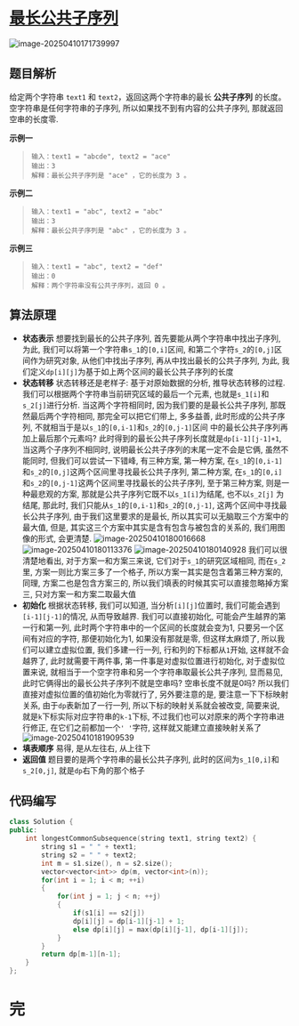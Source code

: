 # [最长公共子序列](https://leetcode.cn/problems/longest-common-subsequence/)

![image-20250410171739997](https://md-wind.oss-cn-nanjing.aliyuncs.com/md/20250410171740108.png)

## 题目解析

给定两个字符串 `text1` 和 `text2`，返回这两个字符串的最长 **公共子序列** 的长度。空字符串是任何字符串的子序列, 所以如果找不到有内容的公共子序列, 那就返回空串的长度零.

**示例一**

>```
>输入：text1 = "abcde", text2 = "ace" 
>输出：3  
>解释：最长公共子序列是 "ace" ，它的长度为 3 。
>```

**示例二**

>```
>输入：text1 = "abc", text2 = "abc"
>输出：3
>解释：最长公共子序列是 "abc" ，它的长度为 3 。
>```

**示例三**

>```
>输入：text1 = "abc", text2 = "def"
>输出：0
>解释：两个字符串没有公共子序列，返回 0 。
>```

## 算法原理

- **状态表示**
  想要找到最长的公共子序列, 首先要能从两个字符串中找出子序列, 为此, 我们可以将第一个字符串`s_1`的`[0,i]`区间, 和第二个字符`s_2`的`[0,j]`区间作为研究对象, 从他们中找出子序列, 再从中找出最长的公共子序列, 为此, 我们定义`dp[i][j]`为基于如上两个区间的最长公共子序列的长度
- **状态转移**
  状态转移还是老样子: 基于对原始数据的分析, 推导状态转移的过程. 我们可以根据两个字符串当前研究区域的最后一个元素, 也就是`s_1[i]`和`s_2[j]`进行分析.         当这两个字符相同时, 因为我们要的是最长公共子序列, 那既然最后两个字符相同, 那完全可以把它们带上, 多多益善, 此时形成的公共子序列, 不就相当于是以`s_1`的`[0,i-1]`和`s_2`的`[0,j-1]`区间 中的最长公共子序列再加上最后那个元素吗? 此时得到的最长公共子序列长度就是`dp[i-1][j-1]+1`, 
  当这两个子序列不相同时, 说明最长公共子序列的末尾一定不会是它俩, 虽然不能同时, 但我们可以尝试一下错峰, 有三种方案, 第一种方案, 在`s_1`的`[0,i-1]`和`s_2`的`[0,j]`这两个区间里寻找最长公共子序列, 第二种方案, 在`s_1`的`[0,i]`和`s_2`的`[0,j-1]`这两个区间里寻找最长的公共子序列, 至于第三种方案, 则是一种最悲观的方案, 那就是公共子序列它既不以`s_1[i]`为结尾, 也不以`s_2[j]` 为结尾, 那此时, 我们只能从`s_1`的`[0,i-1]`和`s_2`的`[0,j-1]`, 这两个区间中寻找最长公共子序列, 由于我们这里要求的是最长, 所以其实可以无脑取三个方案中的最大值, 但是, 其实这三个方案中其实是含有包含与被包含的关系的, 我们用图像的形式, 会更清楚.
  ![image-20250410180016668](https://md-wind.oss-cn-nanjing.aliyuncs.com/md/20250410180016742.png)
  ![image-20250410180113376](https://md-wind.oss-cn-nanjing.aliyuncs.com/md/20250410180113425.png)
  ![image-20250410180140928](https://md-wind.oss-cn-nanjing.aliyuncs.com/md/20250410180140984.png)
  我们可以很清楚地看出, 对于方案一和方案三来说, 它们对于`s_1`的研究区域相同, 而在`s_2`里, 方案一则比方案三多了一个格子, 所以方案一其实是包含着第三种方案的, 同理, 方案二也是包含方案三的, 所以我们填表的时候其实可以直接忽略掉方案三, 只对方案一和方案二取最大值
- **初始化**
  根据状态转移, 我们可以知道, 当分析`[i][j]`位置时, 我们可能会遇到`[i-1][j-1]`的情况, 从而导致越界. 我们可以直接初始化, 可能会产生越界的第一行和第一列, 此时两个字符串中的一个区间的长度就会变为1, 只要另一个区间有对应的字符, 那便初始化为1, 如果没有那就是零, 但这样太麻烦了, 所以我们可以建立虚拟位置, 我们多建一行一列, 行和列的下标都从`1`开始, 这样就不会越界了, 此时就需要干两件事, 第一件事是对虚拟位置进行初始化, 对于虚拟位置来说, 就相当于一个空字符串和另一个字符串取最长公共子序列, 显而易见, 此时它俩得出的最长公共子序列不就是空串吗? 空串长度不就是0吗? 所以我们直接对虚拟位置的值初始化为零就行了, 另外要注意的是, 要注意一下下标映射关系, 由于`dp`表新加了一行一列, 所以下标的映射关系就会被改变, 简要来说, 就是`k`下标实际对应字符串的`k-1`下标, 不过我们也可以对原来的两个字符串进行修正, 在它们之前都加一个`' '`字符, 这样就又能建立直接映射关系了
  ![image-20250410181909539](https://md-wind.oss-cn-nanjing.aliyuncs.com/md/20250410181909579.png)
- **填表顺序**
  易得, 是从左往右, 从上往下
- **返回值**
  题目要的是两个字符串的最长公共子序列, 此时的区间为`s_1[0,i]`和`s_2[0,j]`, 就是`dp`右下角的那个格子

## 代码编写

```cpp
class Solution {
public:
    int longestCommonSubsequence(string text1, string text2) {
        string s1 = " " + text1;
        string s2 = " " + text2;
        int m = s1.size(), n = s2.size();
        vector<vector<int>> dp(m, vector<int>(n));
        for(int i = 1; i < m; ++i)
        {
            for(int j = 1; j < n; ++j)
            {
                if(s1[i] == s2[j])
                dp[i][j] = dp[i-1][j-1] + 1;
                else dp[i][j] = max(dp[i][j-1], dp[i-1][j]);
            }
        }
        return dp[m-1][n-1];
    }
};
```

# 完
